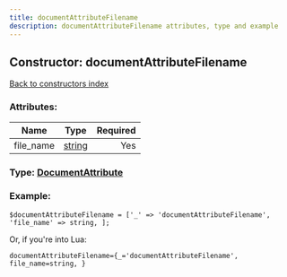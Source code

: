 ```yaml
---
title: documentAttributeFilename
description: documentAttributeFilename attributes, type and example
---
```

## Constructor: documentAttributeFilename  
[Back to constructors index](index.md)



### Attributes:

| Name     |    Type       | Required |
|----------|:-------------:|---------:|
|file\_name|[string](../types/string.md) | Yes|



### Type: [DocumentAttribute](../types/DocumentAttribute.md)


### Example:

```
$documentAttributeFilename = ['_' => 'documentAttributeFilename', 'file_name' => string, ];
```  

Or, if you're into Lua:  


```
documentAttributeFilename={_='documentAttributeFilename', file_name=string, }

```


